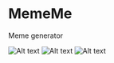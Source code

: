 # MemeMe
Meme generator

![Alt text](/MemeMe/meme1.png)
![Alt text](/relative/path/to/meme2.png?raw=true)
![Alt text](/relative/path/to/meme3.png?raw=true)
